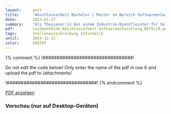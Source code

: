 ```yaml
---
layout:     post
title:      "Abschlussarbeit Bachelor / Master im Bereich Softwareentwicklung"
date:       2023-01-27
summary:    "Als Thesianer:in bei einem Industrie-Dienstleister für Softwareentwicklung hast Du die Möglichkeit, in ein Projekt einzutauchen, dessen Ergebnis Du „anfassen“ kannst. Du erweiterst Dein Leistungs- und Wissensspektrum auf besondere Weise und kannst dabei immer auf den Förderwillen und die Unterstützung der Kolleg:innen bauen. Ein wertschätzender Umgang miteinander motiviert uns zu echter Teamarbeit. Deine Arbeit wird umfassend begleitet, Du erhältst und gibst Feedback und stellst damit die Weichen für Deine berufliche Zukunft!"
pdf:        LachmannRink_Abschlussarbeit-Softwareentwicklung_BSTSLLR.pdf
tags:       Stellenausschreibung Informatik
until:		2023-12-31
color:      E9EFFF
---
```


{% comment %}
!################################!

Do not edit the code below! Only enter the name of the pdf in row 6 and upload the pdf to /attachments/

!################################!
{% endcomment %}

<a class="btn btn-primary" href="{{ site.url }}/attachments/{{page.pdf}}">PDF anzeigen</a>

<h3>Vorschau (nur auf Desktop-Geräten)</h3>
<div class="d-none d-sm-block">
    <object data="{{ site.url }}/attachments/{{page.pdf}}" width="100%" height="1010" type='application/pdf'>
    </object>
</div>

